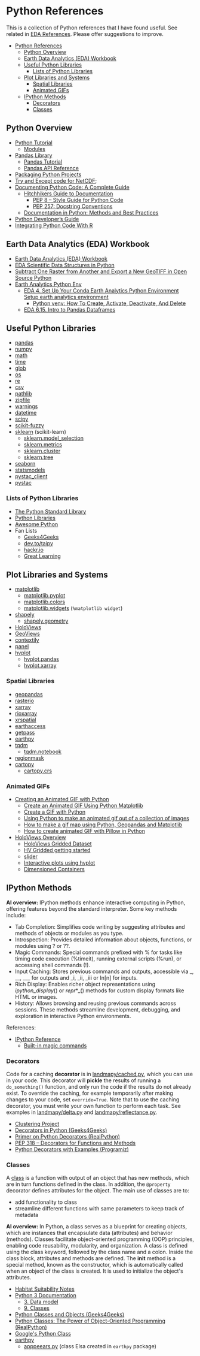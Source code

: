 # Python References

This is a collection of Python references that I have found useful.
See related in
[EDA References](https://github.com/byandell-envsys/EarthDataAnalytics/blob/main/references.md).
Please offer suggestions to improve.

- [Python References](#python-references)
  - [Python Overview](#python-overview)
  - [Earth Data Analytics (EDA) Workbook](#earth-data-analytics-eda-workbook)
  - [Useful Python Libraries](#useful-python-libraries)
    - [Lists of Python Libraries](#lists-of-python-libraries)
  - [Plot Libraries and Systems](#plot-libraries-and-systems)
    - [Spatial Libraries](#spatial-libraries)
    - [Animated GIFs](#animated-gifs)
  - [IPython Methods](#ipython-methods)
    - [Decorators](#decorators)
    - [Classes](#classes)

## Python Overview

- [Python Tutorial](https://docs.python.org/3/tutorial/)
  - [Modules](https://docs.python.org/3/tutorial/modules.html)
- [Pandas Library](https://pandas.pydata.org/docs/)
  - [Pandas Tutorial](https://pandas.pydata.org/docs/user_guide/10min.html)
  - [Pandas API Reference](https://pandas.pydata.org/docs/reference/)
- [Packaging Python Projects](https://packaging.python.org/en/latest/tutorials/packaging-projects/)
- [Try and Except code for NetCDF](https://www.earthdatascience.org/courses/use-data-open-source-python/hierarchical-data-formats-hdf/get-maca-2-climate-data-netcdf-python/);
- [Documenting Python Code: A Complete Guide](https://realpython.com/documenting-python-code/)
  - [Hitchhikers Guide to Documentation](https://docs.python-guide.org/writing/documentation/)
    - [PEP 8 – Style Guide for Python Code](https://peps.python.org/pep-0008/#introduction)
    - [PEP 257: Docstring Conventions](https://peps.python.org/pep-0257/)
  - [Documentation in Python: Methods and Best Practices](https://swimm.io/learn/code-documentation/documentation-in-python-methods-and-best-practices)
- [Python Developer’s Guide](https://devguide.python.org/)
- [Integrating Python Code With R](https://www.geeksforgeeks.org/integrating-python-code-with-r/)

## Earth Data Analytics (EDA) Workbook

- [Earth Data Analytics (EDA) Workbook](#earth-data-analytics-eda-workbook)
- [EDA Scientific Data Structures in Python](https://www.earthdatascience.org/courses/intro-to-earth-data-science/scientific-data-structures-python/)
- [Subtract One Raster from Another and Export a New GeoTIFF in Open Source Python](https://www.earthdatascience.org/courses/use-data-open-source-python/intro-raster-data-python/raster-data-processing/subtract-rasters-in-python/)
- [Earth Analytics Python Env](https://github.com/earthlab/earth-analytics-python-env)
  -  [EDA 4. Set Up Your Conda Earth Analytics Python Environment Setup earth analytics environment](https://www.earthdatascience.org/workshops/setup-earth-analytics-python/setup-python-conda-earth-analytics-environment/)
      - [Python venv: How To Create, Activate, Deactivate, And Delete](https://python.land/virtual-environments/virtualenv) 
  - [EDA 6.15. Intro to Pandas Dataframes](https://www.earthdatascience.org/courses/intro-to-earth-data-science/scientific-data-structures-python/pandas-dataframes/)

## Useful Python Libraries

- [pandas](https://pandas.pydata.org/)
- [numpy](https://numpy.org/)
- [math](https://docs.python.org/3/library/math.html)
- [time](https://docs.python.org/3/library/time.html)
- [glob](https://docs.python.org/3/library/glob.html)
- [os](https://docs.python.org/3/library/os.html)
- [re](https://docs.python.org/3/library/re.html)
- [csv](https://docs.python.org/3/library/csv.html)
- [pathlib](https://docs.python.org/3/library/pathlib.html)
- [zipfile](https://docs.python.org/3/library/zipfile.html)
- [warnings](https://docs.python.org/3/library/warnings.html)
- [datetime](https://docs.python.org/3/library/datetime.html)
- [scipy](https://www.scipy.org/)
- [scikit-fuzzy](https://pythonhosted.org/scikit-fuzzy/)
- [sklearn](https://scikit-learn.org/) (scikit-learn)
  - [sklearn.model_selection](https://scikit-learn.org/stable/modules/classes.html#module-sklearn.model_selection)
  - [sklearn.metrics](https://scikit-learn.org/stable/modules/classes.html#module-sklearn.metrics)
  - [sklearn.cluster](https://scikit-learn.org/stable/modules/classes.html#module-sklearn.cluster)
  - [sklearn.tree](https://scikit-learn.org/stable/modules/classes.html#module-sklearn.tree)
- [seaborn](https://seaborn.pydata.org/)
- [statsmodels](https://www.statsmodels.org/)
- [pystac_client](https://pystac-client.readthedocs.io/en/latest/)
- [pystac](https://pystac.readthedocs.io/en/latest/)

### Lists of Python Libraries

- [The Python Standard Library](https://docs.python.org/3/library/)
- [Python Libraries](https://www.python.org/about/apps/)
- [Awesome Python](https://awesome-python.com/)
- Fan Lists
  - [Geeks4Geeks](https://www.geeksforgeeks.org/python-libraries-to-know/)
  - [dev.to/taipy](https://dev.to/taipy/top-42-python-libraries-you-need-to-know-1omo)
  - [hackr.io](https://hackr.io/blog/best-python-libraries)
  - [Great Learning](https://www.mygreatlearning.com/blog/open-source-python-libraries/)

## Plot Libraries and Systems

- [matplotlib](https://matplotlib.org/)
  - [matplotlib.pyplot](https://matplotlib.org/stable/api/pyplot_api.html)
  - [matplotlib.colors](https://matplotlib.org/stable/api/colors_api.html)
  - [matplotlib.widgets](https://matplotlib.org/stable/api/widgets_api.html) (`%matplotlib widget`)
- [shapely](https://shapely.readthedocs.io/en/stable/)
  - [shapely.geometry](https://shapely.readthedocs.io/en/stable/manual.html#geometric-objects)
- [HoloViews](https://holoviews.org/)
- [GeoViews](https://geoviews.org/)
- [contextily](https://contextily.readthedocs.io/en/latest/)
- [panel](https://panel.holoviz.org/)
- [hvplot](https://hvplot.holoviz.org/)
  - [hvplot.pandas](https://hvplot.holoviz.org/user_guide/Plotting_with_Pandas.html)
  - [hvplot.xarray](https://hvplot.holoviz.org/user_guide/Plotting_with_XArray.html)

### Spatial Libraries

- [geopandas](https://geopandas.org/)
- [rasterio](https://rasterio.readthedocs.io/)
- [xarray](http://xarray.pydata.org/en/)
- [rioxarray](https://corteva.github.io/rioxarray/stable/)
- [xrspatial](https://xarray-spatial.readthedocs.io/en/stable/)
- [earthaccess](https://earthaccess.readthedocs.io/en/latest/)
- [getpass](https://docs.python.org/3/library/getpass.html)
- [earthpy](https://earthpy.readthedocs.io/en/latest/)
- [tqdm](https://tqdm.github.io/)
  - [tqdm.notebook](https://tqdm.github.io/docs/notebook/)
- [regionmask](https://regionmask.readthedocs.io/en/stable/)
- [cartopy](https://scitools.org.uk/cartopy/docs/latest/)
  - [cartopy.crs](https://scitools.org.uk/cartopy/docs/latest/crs/index.html)

### Animated GIFs

- [Creating an Animated GIF with Python](https://www.blog.pythonlibrary.org/2021/06/23/creating-an-animated-gif-with-python/)
  - [Create an Animated GIF Using Python Matplotlib](https://www.geeksforgeeks.org/create-an-animated-gif-using-python-matplotlib/)
  - [Create a GIF with Python](https://www.codedex.io/projects/create-a-gif-with-python)
  - [Using Python to make an animated gif out of a collection of images](https://propolis.io/articles/make-animated-gif-using-python.html)
  - [How to make a gif map using Python, Geopandas and Matplotlib](https://towardsdatascience.com/how-to-make-a-gif-map-using-python-geopandas-and-matplotlib-cd8827cefbc8)
  - [How to create animated GIF with Pillow in Python](https://note.nkmk.me/en/python-pillow-gif/)
- [HoloViews Overview](https://dash.plotly.com/holoviews)
  - [HoloViews Gridded Dataset](https://holoviews.org/user_guide/Gridded_Datasets.html)
  - [HV Gridded getting started](https://holoviews.org/getting_started/Gridded_Datasets.html)
  - [slider](https://stackoverflow.com/questions/76318661/holoviews-interactive-plot-of-gridded-data-with-slider-on-top)
  - [Interactive plots using hvplot](https://tutorial.xarray.dev/intermediate/hvplot.html)
  - [Dimensioned Containers](https://holoviews.org/user_guide/Dimensioned_Containers.html)
  
## IPython Methods

**AI overview:**
IPython methods enhance interactive computing in Python, offering features beyond the standard interpreter. Some key methods include:

- Tab Completion:
Simplifies code writing by suggesting attributes and methods of objects or modules as you type.
- Introspection:
Provides detailed information about objects, functions, or modules using ? or ??.
- Magic Commands:
Special commands prefixed with % for tasks like timing code execution (%timeit), running external scripts (%run), or accessing shell commands (!).
- Input Caching:
Stores previous commands and outputs, accessible via _, __, ___ for outputs and _i, _ii, _iii or In[n] for inputs.
- Rich Display:
Enables richer object representations using _ipython_display_() or _repr_*_() methods for custom display formats like HTML or images.
- History:
Allows browsing and reusing previous commands across sessions.
These methods streamline development, debugging, and exploration in interactive Python environments.

References:

- [IPython Reference](https://ipython.org/ipython-doc/3/interactive/reference.html)
  - [Built-in magic commands](https://ipython.readthedocs.io/en/stable/interactive/magics.html)

### Decorators

Code for a caching **decorator** is in
[landmapy/cached.py](https://github.com/byandell-envsys/landmapy/blob/main/landmapy/cached.py),
which you can use in your code.
This decorator will **pickle** the results of running a `do_something()` function,
and only run the code if the results do not already exist.
To override the caching, for example temporarily after
making changes to your code, set `override=True`.
Note that to use the caching decorator, you must write your own function to perform each task.
See examples in
[landmapy/delta.py](https://github.com/byandell-envsys/landmapy/blob/main/landmapy/delta.py)
and
[landmapy/reflectance.py](https://github.com/byandell-envsys/landmapy/blob/main/landmapy/reflectance.py).

- [Clustering Project](https://github.com/earthlab-education/clustering-byandell/blob/main/clustering.qmd)
- [Decorators in Python (Geeks4Geeks)](https://www.geeksforgeeks.org/decorators-in-python/)
- [Primer on Python Decorators (RealPython)](https://realpython.com/primer-on-python-decorators/)
- [PEP 318 – Decorators for Functions and Methods](https://peps.python.org/pep-0318/)
- [Python Decorators with Examples (Programiz)](https://www.programiz.com/python-programming/decorator)

### Classes

A 
[class](https://docs.python.org/3/tutorial/classes.html)
is a function with output of an object that has new methods, which are in turn functions
defined in the class.
In addition, the `@property` decorator defines attributes for the object.
The main use of classes are to:

- add functionality to class
- streamline different functions with same parameters to keep track of metadata

**AI overview:**
In Python, a class serves as a blueprint for creating objects, which are instances that encapsulate data (attributes) and behavior (methods). Classes facilitate object-oriented programming (OOP) principles, enabling code reusability, modularity, and organization.
A class is defined using the class keyword, followed by the class name and a colon. Inside the class block, attributes and methods are defined. The __init__ method is a special method, known as the constructor, which is automatically called when an object of the class is created. It is used to initialize the object's attributes.

- [Habitat Suitability Notes](https://github.com/earthlab-education/habitat-suitability-byandell/blob/main/notes.qmd)
- [Python 3 Documentation](https://docs.python.org/3/)
  - [3. Data model](https://docs.python.org/3/reference/datamodel.html)
  - [9. Classes](https://docs.python.org/3/tutorial/classes.html)
- [Python Classes and Objects (Geeks4Geeks)](https://www.geeksforgeeks.org/python-classes-and-objects/)
- [Python Classes: The Power of Object-Oriented Programming (RealPython)](https://realpython.com/python-classes/)
- [Google's Python Class](https://developers.google.com/edu/python)
- [earthpy](https://earthpy.readthedocs.io/en/latest/)
  - [apppeears.py](https://github.com/earthlab/earthpy/blob/apppears/earthpy/appeears.py) (class Elsa created in `earthpy` package)
